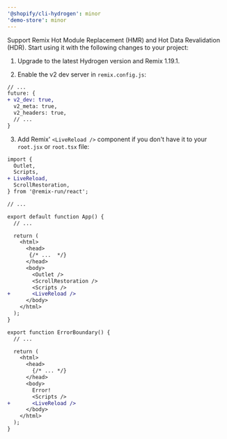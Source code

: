 ```yaml
---
'@shopify/cli-hydrogen': minor
'demo-store': minor
---
```


Support Remix Hot Module Replacement (HMR) and Hot Data Revalidation (HDR).
Start using it with the following changes to your project:

1. Upgrade to the latest Hydrogen version and Remix 1.19.1.

2. Enable the v2 dev server in `remix.config.js`:

```diff
// ...
future: {
+ v2_dev: true,
  v2_meta: true,
  v2_headers: true,
  // ...
}
```

3. Add Remix' `<LiveReload />` component if you don't have it to your `root.jsx` or `root.tsx` file:

```diff
import {
  Outlet,
  Scripts,
+ LiveReload,
  ScrollRestoration,
} from '@remix-run/react';

// ...

export default function App() {
  // ...

  return (
    <html>
      <head>
       {/* ...  */}
      </head>
      <body>
        <Outlet />
        <ScrollRestoration />
        <Scripts />
+       <LiveReload />
      </body>
    </html>
  );
}

export function ErrorBoundary() {
  // ...

  return (
    <html>
      <head>
        {/* ... */}
      </head>
      <body>
        Error!
        <Scripts />
+       <LiveReload />
      </body>
    </html>
  );
}
```
